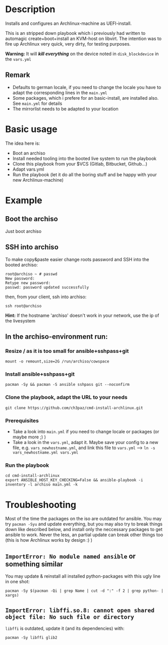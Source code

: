 # Description

Installs and configures an Archlinux-machine as UEFI-install.

This is an stripped down playbook which i previously had written to automagic create+boot+install an KVM-host on libvirt. The intention was to fire up Archlinux very quick, very dirty, for testing purposes.

**Warning:** It will **_kill everything_** on the device noted in `disk_blockdevice` in the `vars.yml`

## Remark

* Defaults to german locale, if you need to change the locale you have to adapt the corresponding lines in the `main.yml`
* Some packages, which i prefere for an basic-install, are installed also. See `main.yml` for details
* The mirrorlist needs to be adapted to your location

# Basic usage

The idea here is:
* Boot an archiso
* Install needed tooling into the booted live system to run the playbook
* Clone this playbook from your $VCS (Gitlab, Bitbucket, Github...)
* Adapt vars.yml
* Run the playbook (let it do all the boring stuff and be happy with your new Archlinux-machine)

# Example

## Boot the archiso

Just boot archiso

## SSH into archiso

To make copy&paste easier change roots password and SSH into the booted archiso:

~~~
root@archiso ~ # passwd
New password: 
Retype new password: 
passwd: password updated successfully
~~~

then, from your client, ssh into archiso:

~~~
ssh root@archiso
~~~

**Hint:** If the hostname 'archiso' doesn't work in your network, use the ip of the livesystem

## In the archiso-environment run:

### Resize / as it is too small for ansible+sshpass+git

~~~
mount -o remount,size=2G /run/archiso/cowspace
~~~

### Install ansible+sshpass+git 
~~~
pacman -Sy && pacman -S ansible sshpass git --noconfirm
~~~

### Clone the playbook, adapt the URL to your needs
~~~
git clone https://github.com/ch3paz/cmd-install-archlinux.git
~~~

### Prerequisites

* Take a look into `main.yml` if you need to change locale or packages (or maybe more ;) )
* Take a look in the `vars.yml`, adapt it. Maybe save your config to a new file, e.g. `vars_newhostname.yml`, and link this file to `vars.yml`
--> `ln -s vars_newhostname.yml vars.yml`

### Run the playbook
~~~
cd cmd-install-archlinux
export ANSIBLE_HOST_KEY_CHECKING=False && ansible-playbook -i inventory -l archiso main.yml -k
~~~

# Troubleshooting

Most of the time the packages on the iso are outdated for ansible. You may try `pacman -Syu` and update everything, but you may also try to break things down like described below, and install only the neccessary packages to get ansible to work.
Never the less, an partial update can break other things too (this is how Archlinux works by design :) )

## `ImportError: No module named ansible` or something similar

You may update & reinstall all installed python-packages with this ugly line in one shot: 

~~~
pacman -Sy $(pacman -Qi | grep Name | cut -d ":" -f 2 | grep python- | xargs)
~~~

## `ImportError: libffi.so.8: cannot open shared object file: No such file or directory` 

`libffi` is outdated, update it (and its dependencies) with:

~~~
pacman -Sy libffi glib2
~~~
